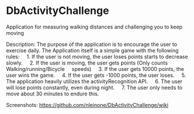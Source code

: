 # DbActivityChallenge
Application for measuring walking distances and challenging you to keep moving

Description:
The purpose of the application is to encourage the user to exercise daily. The Application
itself is a simple game with the following rules:
    1. If the user is not moving, the user loses points starts to decrease slowly.
    2. If the user is moving, the user gets points (Only counts Walking/running/Bicycle
    speeds)
    3. If the user gets 10000 points, the user wins the game.
    4. If the user gets -1000 points, the user loses.
    5. The application heavily utilizes the activityRecognition API.
    6. The user will lose points constantly, even during night.
    7. The user only needs to move about 30 minutes to endure this.
    
Screenshots:
https://github.com/nleinone/DbActivityChallenge/wiki
